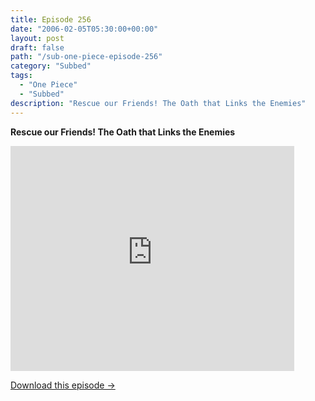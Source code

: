 ```yaml
---
title: Episode 256
date: "2006-02-05T05:30:00+00:00"
layout: post
draft: false
path: "/sub-one-piece-episode-256"
category: "Subbed"
tags:
  - "One Piece"
  - "Subbed"
description: "Rescue our Friends! The Oath that Links the Enemies"
---
```


**Rescue our Friends! The Oath that Links the Enemies**

<iframe width="640" height="360" src="https://www.rapidvideo.com/e/FXQHAF97GR" frameborder="0" marginwidth=0 marginheight=0 scrolling=no allowfullscreen style="max-width:90%;"></iframe>

<a href="http://ouo.io/qs/eCodkFEQ?s=https://www.rapidvideo.com/d/FXQHAF97GR" class="styled_a">Download this episode →</a>

